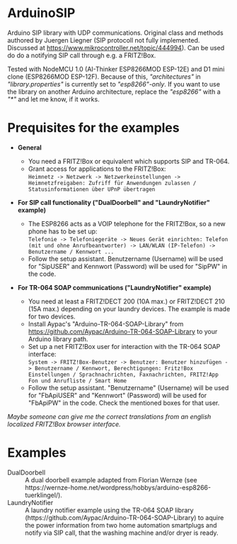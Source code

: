# ArduinoSIP
Arduino SIP library with UDP communications. Original class and methods authored by Juergen Liegner (SIP protocoll not fully implemented. Discussed at https://www.mikrocontroller.net/topic/444994).
Can be used do do a notifying SIP call through e.g. a FRITZ!Box.

Tested with NodeMCU 1.0 (AI-Thinker ESP8266MOD ESP-12E) and D1 mini clone (ESP8266MOD ESP-12F).
Because of this, _"architectures"_ in _"library.properties"_ is currently set to _"esp8266"-only_. If you want to use the library on another Arduino architecture, replace the _"esp8266"_ with a _"*"_ and let me know, if it works.

# Prequisites for the examples

* **General**
  * You need a FRITZ!Box or equivalent which supports SIP and TR-064.
  * Grant access for applications to the FRITZ!Box:<br>
   `Heimnetz -> Netzwerk -> Netzwerkeinstellungen -> Heimnetzfreigaben: Zufriff für Anwendungen zulassen / Statusinformationen über UPnP übertragen`
  
* **For SIP call functionality ("DualDoorbell" and "LaundryNotifier" example)**
  * The ESP8266 acts as a VOIP telephone for the FRITZ!Box, so a new phone has to be set up:<br>
 `Telefonie -> Telefoniegeräte -> Neues Gerät einrichten: Telefon (mit und ohne Anrufbeantworter) -> LAN/WLAN (IP-Telefon) -> Benutzername / Kennwort ...`
  * Follow the setup assistant. Benutzername (Username) will be used for "SipUSER" and Kennwort (Password) will be used for "SipPW" in the code. 

* **For TR-064 SOAP communications ("LaundryNotifier" example)**
  * You need at least a FRITZ!DECT 200 (10A max.) or FRITZ!DECT 210 (15A max.) depending on your laundry devices. The example is made for two devices.
  * Install Aypac's "Arduino-TR-064-SOAP-Library" from https://github.com/Aypac/Arduino-TR-064-SOAP-Library to your Arduino library path.
  * Set up a net FRITZ!Box user for interaction with the TR-064 SOAP interface:<br>
 `System -> FRITZ!Box-Benutzer -> Benutzer: Benutzer hinzufügen -> Benutzername / Kennwort, Berechtigungen: Fritz!Box Einstellungen / Sprachnachrichten, Faxnachrichten, FRITZ!App Fon und Anrufliste / Smart Home`
  * Follow the setup assistant. "Benutzername" (Username) will be used for "FbApiUSER" and "Kennwort" (Password) will be used for "FbApiPW" in the code. Check the mentioned boxes for that user.

*Maybe someone can give me the correct translations from an english localized FRITZ!Box browser interface.*

# Examples

<dl>
  <dt>DualDoorbell</dt>
  <dd>A dual doorbell example adapted from Florian Wernze (see https://wernze-home.net/wordpress/hobbys/arduino-esp8266-tuerklingel/).</dd>
  <dt>LaundryNotifier</dt>
  <dd>A laundry notifier example using the TR-064 SOAP library (https://github.com/Aypac/Arduino-TR-064-SOAP-Library) to aquire the power information from two home automation smartplugs and notify via SIP call, that the washing machine and/or dryer is ready.</dd>
  
